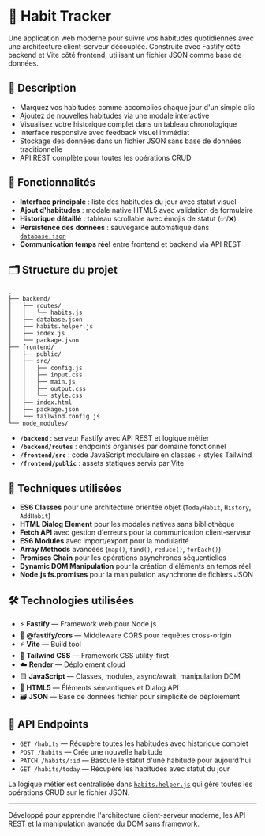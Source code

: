 # 📅 Habit Tracker

Une application web moderne pour suivre vos habitudes quotidiennes avec une architecture client-serveur découplée. Construite avec Fastify côté backend et Vite côté frontend, utilisant un fichier JSON comme base de données.

## 📝 Description

- Marquez vos habitudes comme accomplies chaque jour d'un simple clic
- Ajoutez de nouvelles habitudes via une modale interactive
- Visualisez votre historique complet dans un tableau chronologique
- Interface responsive avec feedback visuel immédiat
- Stockage des données dans un fichier JSON sans base de données traditionnelle
- API REST complète pour toutes les opérations CRUD

## 🚀 Fonctionnalités

- **Interface principale** : liste des habitudes du jour avec statut visuel
- **Ajout d'habitudes** : modale native HTML5 avec validation de formulaire
- **Historique détaillé** : tableau scrollable avec émojis de statut (✅/❌)
- **Persistence des données** : sauvegarde automatique dans [`database.json`](./backend/database.json)
- **Communication temps réel** entre frontend et backend via API REST

## 🗂️ Structure du projet

```
.
├── backend/
│   ├── routes/
│   │   └── habits.js
│   ├── database.json
│   ├── habits.helper.js
│   ├── index.js
│   └── package.json
├── frontend/
│   ├── public/
│   ├── src/
│   │   ├── config.js
│   │   ├── input.css
│   │   ├── main.js
│   │   ├── output.css
│   │   └── style.css
│   ├── index.html
│   ├── package.json
│   └── tailwind.config.js
└── node_modules/
```

- **`/backend`** : serveur Fastify avec API REST et logique métier
- **`/backend/routes`** : endpoints organisés par domaine fonctionnel
- **`/frontend/src`** : code JavaScript modulaire en classes + styles Tailwind
- **`/frontend/public`** : assets statiques servis par Vite

## 🧠 Techniques utilisées

- **ES6 Classes** pour une architecture orientée objet (`TodayHabit`, `History`, `AddHabit`)
- **HTML Dialog Element** pour les modales natives sans bibliothèque
- **Fetch API** avec gestion d'erreurs pour la communication client-serveur
- **ES6 Modules** avec import/export pour la modularité
- **Array Methods** avancées (`map()`, `find()`, `reduce()`, `forEach()`)
- **Promises Chain** pour les opérations asynchrones séquentielles
- **Dynamic DOM Manipulation** pour la création d'éléments en temps réel
- **Node.js fs.promises** pour la manipulation asynchrone de fichiers JSON

## 🛠️ Technologies utilisées

- ⚡ **Fastify** — Framework web pour Node.js
- 🔄 **@fastify/cors** — Middleware CORS pour requêtes cross-origin
- ⚡ **Vite** — Build tool
- 🎨 **Tailwind CSS** — Framework CSS utility-first
- ☁️ **Render** — Déploiement cloud
- 🟨 **JavaScript** — Classes, modules, async/await, manipulation DOM
- 📄 **HTML5** — Éléments sémantiques et Dialog API
- 🗃️ **JSON** — Base de données fichier pour simplicité de déploiement

## 📡 API Endpoints

- `GET /habits` — Récupère toutes les habitudes avec historique complet
- `POST /habits` — Crée une nouvelle habitude
- `PATCH /habits/:id` — Bascule le statut d'une habitude pour aujourd'hui
- `GET /habits/today` — Récupère les habitudes avec statut du jour

La logique métier est centralisée dans [`habits.helper.js`](./backend/habits.helper.js) qui gère toutes les opérations CRUD sur le fichier JSON.

---

Développé pour apprendre l'architecture client-serveur moderne, les API REST et la manipulation avancée du DOM sans framework.

